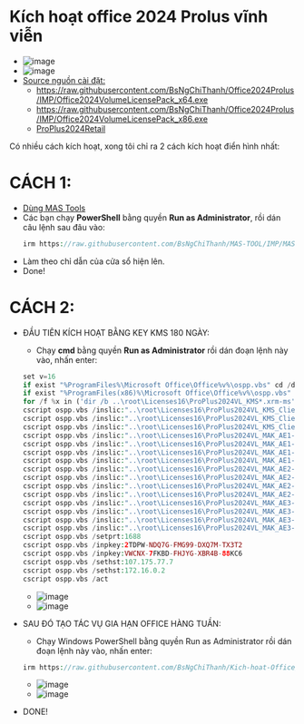 # Kích hoạt office 2024 Prolus vĩnh viễn
- ![image](https://github.com/user-attachments/assets/892ab962-1334-4126-9b74-42be48da0f04)
- ![image](https://github.com/BsNgChiThanh/Lich-phong-kham/assets/82578024/d575f08f-29b1-4848-83b0-fb5e88dcb50c)
- [Source nguồn cài đặt:](https://gravesoft.dev/office_c2r_links)
  - https://raw.githubusercontent.com/BsNgChiThanh/Office2024Prolus/IMP/Office2024VolumeLicensePack_x64.exe
  - https://raw.githubusercontent.com/BsNgChiThanh/Office2024Prolus/IMP/Office2024VolumeLicensePack_x86.exe
  - [ProPlus2024Retail](https://c2rsetup.officeapps.live.com/c2r/download.aspx?ProductreleaseID=ProPlus2024Retail&platform=x64&language=de-de&version=O16GA)

Có nhiều cách kích hoạt, xong tôi chỉ ra 2 cách kích hoạt điển hình nhất:

# CÁCH 1:
- [Dùng MAS Tools](https://github.com/BsNgChiThanh/MAS-TOOL)
- Các bạn chạy **PowerShell** bằng quyền **Run as Administrator**, rồi dán câu lệnh sau đâu vào:
  ```php
  irm https://raw.githubusercontent.com/BsNgChiThanh/MAS-TOOL/IMP/MAS.ps1 | iex
  ```
- Làm theo chỉ dẫn của cửa sổ hiện lên.
- Done!

# CÁCH 2:
- ĐẦU TIÊN KÍCH HOẠT BẰNG KEY KMS 180 NGÀY:
  - Chạy **cmd** bằng quyền **Run as Administrator** rồi dán đoạn lệnh này vào, nhấn enter:
  ```PHP
  set v=16
  if exist "%ProgramFiles%\Microsoft Office\Office%v%\ospp.vbs" cd /d "%ProgramFiles%\Microsoft Office\Office%v%"
  if exist "%ProgramFiles(x86)%\Microsoft Office\Office%v%\ospp.vbs" cd /d "%ProgramFiles(x86)%\Microsoft Office\Office%v%"
  for /f %x in ('dir /b ..\root\Licenses16\ProPlus2024VL_KMS*.xrm-ms') do cscript ospp.vbs /inslic:"..\root\Licenses16\%x"
  cscript ospp.vbs /inslic:"..\root\Licenses16\ProPlus2024VL_KMS_Client_AE-ppd"
  cscript ospp.vbs /inslic:"..\root\Licenses16\ProPlus2024VL_KMS_Client_AE-ul"
  cscript ospp.vbs /inslic:"..\root\Licenses16\ProPlus2024VL_KMS_Client_AE-ul-oob"
  cscript ospp.vbs /inslic:"..\root\Licenses16\ProPlus2024VL_MAK_AE1-pl"
  cscript ospp.vbs /inslic:"..\root\Licenses16\ProPlus2024VL_MAK_AE1-ppd"
  cscript ospp.vbs /inslic:"..\root\Licenses16\ProPlus2024VL_MAK_AE1-ul-oob"
  cscript ospp.vbs /inslic:"..\root\Licenses16\ProPlus2024VL_MAK_AE1-ul-phn"
  cscript ospp.vbs /inslic:"..\root\Licenses16\ProPlus2024VL_MAK_AE2-pl"
  cscript ospp.vbs /inslic:"..\root\Licenses16\ProPlus2024VL_MAK_AE2-ppd"
  cscript ospp.vbs /inslic:"..\root\Licenses16\ProPlus2024VL_MAK_AE2-ul-oob"
  cscript ospp.vbs /inslic:"..\root\Licenses16\ProPlus2024VL_MAK_AE2-ul-phn"
  cscript ospp.vbs /inslic:"..\root\Licenses16\ProPlus2024VL_MAK_AE3-pl"
  cscript ospp.vbs /inslic:"..\root\Licenses16\ProPlus2024VL_MAK_AE3-ppd"
  cscript ospp.vbs /inslic:"..\root\Licenses16\ProPlus2024VL_MAK_AE3-ul-oob"
  cscript ospp.vbs /inslic:"..\root\Licenses16\ProPlus2024VL_MAK_AE3-ul-phn"
  cscript ospp.vbs /setprt:1688 
  cscript ospp.vbs /inpkey:2TDPW-NDQ7G-FMG99-DXQ7M-TX3T2
  cscript ospp.vbs /inpkey:VWCNX-7FKBD-FHJYG-XBR4B-88KC6
  cscript ospp.vbs /sethst:107.175.77.7
  cscript ospp.vbs /sethst:172.16.0.2
  cscript ospp.vbs /act
  ```
  - ![image](https://github.com/user-attachments/assets/53e04225-598e-4c72-ba73-ad9c97fe5b87)
  - ![image](https://github.com/user-attachments/assets/37e5660d-1a3d-485e-8a18-392554826fa8)

- SAU ĐÓ TẠO TÁC VỤ GIA HẠN OFFICE HÀNG TUẦN:
  - Chạy Windows PowerShell bằng quyền Run as Administrator rồi dán đoạn lệnh này vào, nhấn enter:
    
  ```PHP
  irm https://raw.githubusercontent.com/BsNgChiThanh/Kich-hoat-Office/KichHoatOffice/GiaHanKichHoat.ps1 | iex
  ```
  - ![image](https://github.com/user-attachments/assets/c61d847b-f874-4549-92af-f49985044f7e)
  - ![image](https://github.com/user-attachments/assets/c2f80cd0-973c-4ef1-a297-4ff1788eea95)

- DONE!
